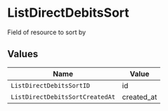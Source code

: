 # ListDirectDebitsSort

Field of resource to sort by


## Values

| Name                            | Value                           |
| ------------------------------- | ------------------------------- |
| `ListDirectDebitsSortID`        | id                              |
| `ListDirectDebitsSortCreatedAt` | created_at                      |